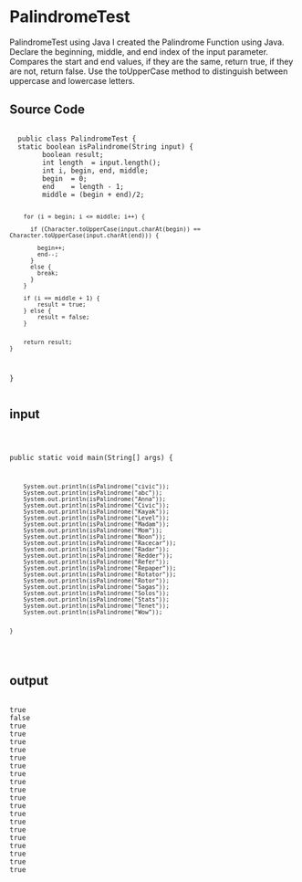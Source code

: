 # PalindromeTest
<p>
PalindromeTest using Java
I created the Palindrome Function using Java.
Declare the beginning, middle, and end index of the input parameter.
Compares the start and end values, if they are the same, return true, if they are not, return false.
Use the toUpperCase method to distinguish between uppercase and lowercase letters.
</p>
<h2>Source Code</h2>
  <pre><code>
  public class PalindromeTest {
  static boolean isPalindrome(String input) {
	    boolean result;
	    int length  = input.length();
	    int i, begin, end, middle;
	    begin  = 0;
	    end    = length - 1;
	    middle = (begin + end)/2;
	 
	    for (i = begin; i <= middle; i++) {
	    	
	      if (Character.toUpperCase(input.charAt(begin)) == Character.toUpperCase(input.charAt(end))) {
	    	  
	        begin++;
	        end--;
	      }
	      else {
	        break;
	      }
	    }
	    
	    if (i == middle + 1) {
	    	result = true;
	    } else {
	    	result = false;
	    } 	
		
		
		return result;
	}
  }
  </code></pre>

<h2>input</h2>
<pre><code>

public static void main(String[] args) {
		
		System.out.println(isPalindrome("civic"));
		System.out.println(isPalindrome("abc"));
		System.out.println(isPalindrome("Anna")); 
		System.out.println(isPalindrome("Civic")); 
		System.out.println(isPalindrome("Kayak")); 
		System.out.println(isPalindrome("Level")); 
		System.out.println(isPalindrome("Madam")); 
		System.out.println(isPalindrome("Mom")); 
		System.out.println(isPalindrome("Noon")); 
		System.out.println(isPalindrome("Racecar")); 
		System.out.println(isPalindrome("Radar")); 
		System.out.println(isPalindrome("Redder")); 
		System.out.println(isPalindrome("Refer")); 
		System.out.println(isPalindrome("Repaper")); 
		System.out.println(isPalindrome("Rotator")); 
		System.out.println(isPalindrome("Rotor")); 
		System.out.println(isPalindrome("Sagas")); 
		System.out.println(isPalindrome("Solos")); 
		System.out.println(isPalindrome("Stats")); 
		System.out.println(isPalindrome("Tenet")); 
		System.out.println(isPalindrome("Wow")); 
		

	}

</code></pre>

<h2>output</h2>
<pre><code>
true
false
true
true
true
true
true
true
true
true
true
true
true
true
true
true
true
true
true
true
true
</code></pre>
